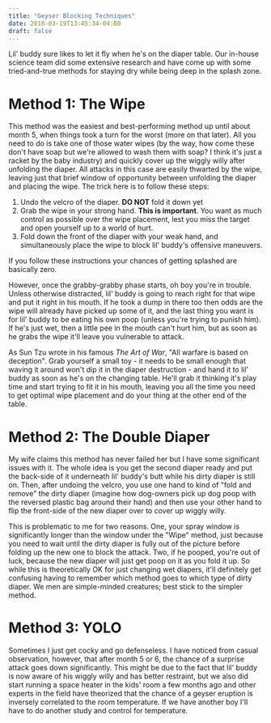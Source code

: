 ```yaml
---
title: "Geyser Blocking Techniques"
date: 2018-03-19T13:45:34-04:00
draft: false
---
```


Lil' buddy sure likes to let it fly when he's on the diaper table. Our in-house science team did some extensive research and have come up with some tried-and-true methods for staying dry while being deep in the splash zone.

<!--more-->

# Method 1: The Wipe
This method was the easiest and best-performing method up until about month 5, when things took a turn for the worst (more on that later). All you need to do is take one of those water wipes (by the way, how come these don't have soap but we're allowed to wash them with soap? I think it's just a racket by the baby industry) and quickly cover up the wiggly willy after unfolding the diaper. All attacks in this case are easily thwarted by the wipe, leaving just that brief window of opportunity between unfolding the diaper and placing the wipe. The trick here is to follow these steps:

1. Undo the velcro of the diaper. **DO NOT** fold it down yet
2. Grab the wipe in your strong hand. **This is important**. You want as much control as possible over the wipe placement, lest you miss the target and open yourself up to a world of hurt.
3. Fold down the front of the diaper with your weak hand, and simultaneously place the wipe to block lil' buddy's offensive maneuvers.

If you follow these instructions your chances of getting splashed are basically zero.

However, once the grabby-grabby phase starts, oh boy you're in trouble. Unless otherwise distracted, lil' buddy is going to reach right for that wipe and put it right in his mouth. If he took a dump in there too then odds are the wipe will already have picked up some of it, and the last thing you want is for lil' buddy to be eating his own poop (unless you're trying to punish him). If he's just wet, then a little pee in the mouth can't hurt him, but as soon as he grabs the wipe it'll leave you vulnerable to attack.

As Sun Tzu wrote in his famous _The Art of War_, "All warfare is based on deception". Grab yourself a small toy - it needs to be small enough that waving it around won't dip it in the diaper destruction - and hand it to lil' buddy as soon as he's on the changing table. He'll grab it thinking it's play time and start trying to fit it in his mouth, leaving you all the time you need to get optimal wipe placement and do your thing at the other end of the table.

# Method 2: The Double Diaper
My wife claims this method has never failed her but I have some significant issues with it. The whole idea is you get the second diaper ready and put the back-side of it underneath lil' buddy's butt while his dirty diaper is still on. Then, after undoing the velcro, you use one hand to kind of "fold and remove" the dirty diaper (imagine how dog-owners pick up dog poop with the reversed plastic bag around their hand) and then use your other hand to flip the front-side of the new diaper over to cover up wiggly willy. 

This is problematic to me for two reasons. One, your spray window is significantly longer than the window under the "Wipe" method, just because you need to wait until the dirty diaper is fully out of the picture before folding up the new one to block the attack. Two, if he pooped, you're out of luck, because the new diaper will just get poop on it as you fold it up. So while this is theoretically OK for just changing wet diapers, it'll definitely get confusing having to remember which method goes to which type of dirty diaper. We men are simple-minded creatures; best stick to the simpler method.

# Method 3: YOLO
Sometimes I just get cocky and go defenseless. I have noticed from casual observation, however, that after month 5 or 6, the chance of a surprise attack goes down significantly. This might be due to the fact that lil' buddy is now aware of his wiggly willy and has better restraint, but we also did start running a space heater in the kids' room a few months ago and other experts in the field have theorized that the chance of a geyser eruption is inversely correlated to the room temperature. If we have another boy I'll have to do another study and control for temperature.
